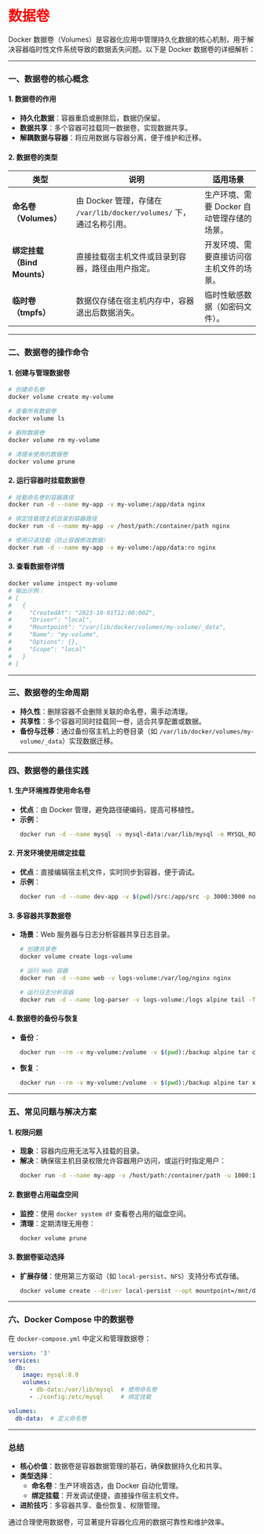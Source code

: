 # <font color=red>数据卷</font>

Docker 数据卷（Volumes）是容器化应用中管理持久化数据的核心机制，用于解决容器临时性文件系统导致的数据丢失问题。以下是 Docker 数据卷的详细解析：

---

### **一、数据卷的核心概念**
#### **1. 数据卷的作用**
- **持久化数据**：容器重启或删除后，数据仍保留。
- **数据共享**：多个容器可挂载同一数据卷，实现数据共享。
- **解耦数据与容器**：将应用数据与容器分离，便于维护和迁移。

#### **2. 数据卷的类型**
| **类型**                    | **说明**                                                     | **适用场景**                               |
| --------------------------- | ------------------------------------------------------------ | ------------------------------------------ |
| **命名卷（Volumes）**       | 由 Docker 管理，存储在 `/var/lib/docker/volumes/` 下，通过名称引用。 | 生产环境、需要 Docker 自动管理存储的场景。 |
| **绑定挂载（Bind Mounts）** | 直接挂载宿主机文件或目录到容器，路径由用户指定。             | 开发环境、需要直接访问宿主机文件的场景。   |
| **临时卷（tmpfs）**         | 数据仅存储在宿主机内存中，容器退出后数据消失。               | 临时性敏感数据（如密码文件）。             |

---

### **二、数据卷的操作命令**
#### **1. 创建与管理数据卷**
```bash
# 创建命名卷
docker volume create my-volume

# 查看所有数据卷
docker volume ls

# 删除数据卷
docker volume rm my-volume

# 清理未使用的数据卷
docker volume prune
```

#### **2. 运行容器时挂载数据卷**
```bash
# 挂载命名卷到容器路径
docker run -d --name my-app -v my-volume:/app/data nginx

# 绑定挂载宿主机目录到容器路径
docker run -d --name my-app -v /host/path:/container/path nginx

# 使用只读挂载（防止容器修改数据）
docker run -d --name my-app -v my-volume:/app/data:ro nginx
```

#### **3. 查看数据卷详情**
```bash
docker volume inspect my-volume
# 输出示例：
# [
#   {
#     "CreatedAt": "2023-10-01T12:00:00Z",
#     "Driver": "local",
#     "Mountpoint": "/var/lib/docker/volumes/my-volume/_data",
#     "Name": "my-volume",
#     "Options": {},
#     "Scope": "local"
#   }
# ]
```

---

### **三、数据卷的生命周期**
- **持久性**：删除容器不会删除关联的命名卷，需手动清理。
- **共享性**：多个容器可同时挂载同一卷，适合共享配置或数据。
- **备份与迁移**：通过备份宿主机上的卷目录（如 `/var/lib/docker/volumes/my-volume/_data`）实现数据迁移。

---

### **四、数据卷的最佳实践**
#### **1. 生产环境推荐使用命名卷**
- **优点**：由 Docker 管理，避免路径硬编码，提高可移植性。
- **示例**：
  ```bash
  docker run -d --name mysql -v mysql-data:/var/lib/mysql -e MYSQL_ROOT_PASSWORD=123456 mysql:8.0
  ```

#### **2. 开发环境使用绑定挂载**
- **优点**：直接编辑宿主机文件，实时同步到容器，便于调试。
- **示例**：
  ```bash
  docker run -d --name dev-app -v $(pwd)/src:/app/src -p 3000:3000 node:18
  ```

#### **3. 多容器共享数据卷**
- **场景**：Web 服务器与日志分析容器共享日志目录。
  ```bash
  # 创建共享卷
  docker volume create logs-volume
  
  # 运行 Web 容器
  docker run -d --name web -v logs-volume:/var/log/nginx nginx
  
  # 运行日志分析容器
  docker run -d --name log-parser -v logs-volume:/logs alpine tail -f /logs/access.log
  ```

#### **4. 数据卷的备份与恢复**
- **备份**：
  ```bash
  docker run --rm -v my-volume:/volume -v $(pwd):/backup alpine tar cvf /backup/my-volume.tar /volume
  ```
- **恢复**：
  ```bash
  docker run --rm -v my-volume:/volume -v $(pwd):/backup alpine tar xvf /backup/my-volume.tar -C /volume
  ```

---

### **五、常见问题与解决方案**
#### **1. 权限问题**
- **现象**：容器内应用无法写入挂载的目录。
- **解决**：确保宿主机目录权限允许容器用户访问，或运行时指定用户：
  ```bash
  docker run -d --name my-app -v /host/path:/container/path -u 1000:1000 nginx
  ```

#### **2. 数据卷占用磁盘空间**
- **监控**：使用 `docker system df` 查看卷占用的磁盘空间。
- **清理**：定期清理无用卷：
  ```bash
  docker volume prune
  ```

#### **3. 数据卷驱动选择**
- **扩展存储**：使用第三方驱动（如 `local-persist`、`NFS`）支持分布式存储。
  ```bash
  docker volume create --driver local-persist --opt mountpoint=/mnt/data my-volume
  ```

---

### **六、Docker Compose 中的数据卷**
在 `docker-compose.yml` 中定义和管理数据卷：
```yaml
version: '3'
services:
  db:
    image: mysql:8.0
    volumes:
      - db-data:/var/lib/mysql  # 使用命名卷
      - ./config:/etc/mysql     # 绑定挂载

volumes:
  db-data:  # 定义命名卷
```

---

### **总结**
- **核心价值**：数据卷是容器数据管理的基石，确保数据持久化和共享。
- **类型选择**：  
  - **命名卷**：生产环境首选，由 Docker 自动化管理。  
  - **绑定挂载**：开发调试便捷，直接操作宿主机文件。  
- **进阶技巧**：多容器共享、备份恢复、权限管理。  

通过合理使用数据卷，可显著提升容器化应用的数据可靠性和维护效率。